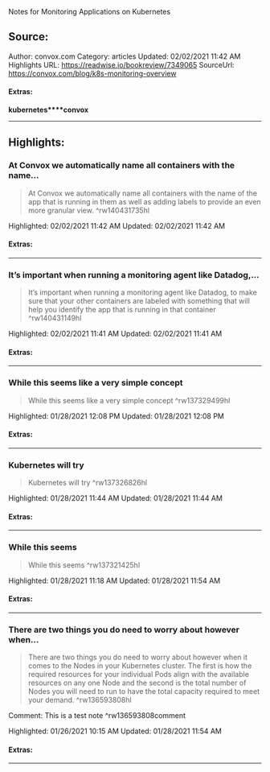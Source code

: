 Notes for Monitoring Applications on Kubernetes

## Source:
Author: convox.com
Category: articles
Updated: 02/02/2021 11:42 AM
Highlights URL: https://readwise.io/bookreview/7349065
SourceUrl: https://convox.com/blog/k8s-monitoring-overview


#### Extras:
**kubernetes****convox**



 
-----
 ## Highlights:

### At Convox we automatically name all containers with the name...
>At Convox we automatically name all containers with the name of the app that is running in them as well as adding labels to provide an even more granular view. ^rw140431735hl


Highlighted: 02/02/2021 11:42 AM
Updated: 02/02/2021 11:42 AM


#### Extras:





------

### It’s important when running a monitoring agent like Datadog,...
>It’s important when running a monitoring agent like Datadog, to make sure that your other containers are labeled with something that will help you identify the app that is running in that container ^rw140431149hl


Highlighted: 02/02/2021 11:41 AM
Updated: 02/02/2021 11:41 AM


#### Extras:





------

### While this seems like a very simple concept
>While this seems like a very simple concept ^rw137329499hl


Highlighted: 01/28/2021 12:08 PM
Updated: 01/28/2021 12:08 PM


#### Extras:





------

### Kubernetes will try
>Kubernetes will try ^rw137326826hl


Highlighted: 01/28/2021 11:44 AM
Updated: 01/28/2021 11:44 AM


#### Extras:





------

### While this seems
>While this seems ^rw137321425hl


Highlighted: 01/28/2021 11:18 AM
Updated: 01/28/2021 11:54 AM


#### Extras:





------

### There are two things you do need to worry about however when...
>There are two things you do need to worry about however when it comes to the Nodes in your Kubernetes cluster. The first is how the required resources for your individual Pods align with the available resources on any one Node and the second is the total number of Nodes you will need to run to have the total capacity required to meet your demand. ^rw136593808hl

Comment: This is a test note ^rw136593808comment

Highlighted: 01/26/2021 10:15 AM
Updated: 01/28/2021 11:54 AM


#### Extras:





------

